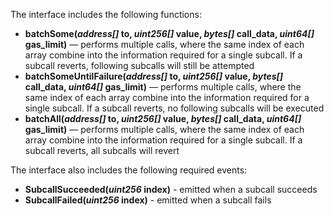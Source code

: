 The interface includes the following functions:

- **batchSome(*address[]* to, *uint256[]* value, *bytes[]* call_data, *uint64[]* gas_limit)** — performs multiple calls, where the same index of each array combine into the information required for a single subcall. If a subcall reverts, following subcalls will still be attempted
- **batchSomeUntilFailure(*address[]* to, *uint256[]* value, *bytes[]* call_data, *uint64[]* gas_limit)** — performs multiple calls, where the same index of each array combine into the information required for a single subcall. If a subcall reverts, no following subcalls will be executed
- **batchAll(*address[]* to, *uint256[]* value, *bytes[]* call_data, *uint64[]* gas_limit)** — performs multiple calls, where the same index of each array combine into the information required for a single subcall. If a subcall reverts, all subcalls will revert

The interface also includes the following required events:

- **SubcallSucceeded(*uint256* index)** - emitted when a subcall succeeds
- **SubcallFailed(*uint256* index)** - emitted when a subcall fails
